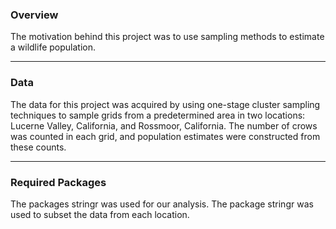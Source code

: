 ### Overview
The motivation behind this project was to use sampling methods to estimate a wildlife population.
___
### Data
The data for this project was acquired by using one-stage cluster sampling techniques to sample grids from a predetermined area in two locations: Lucerne Valley, California, and Rossmoor, California. The number of crows was counted in each grid, and population estimates were constructed from these counts.
___
### Required Packages
The packages stringr was used for our analysis. The package stringr was used to subset the data from each location.
